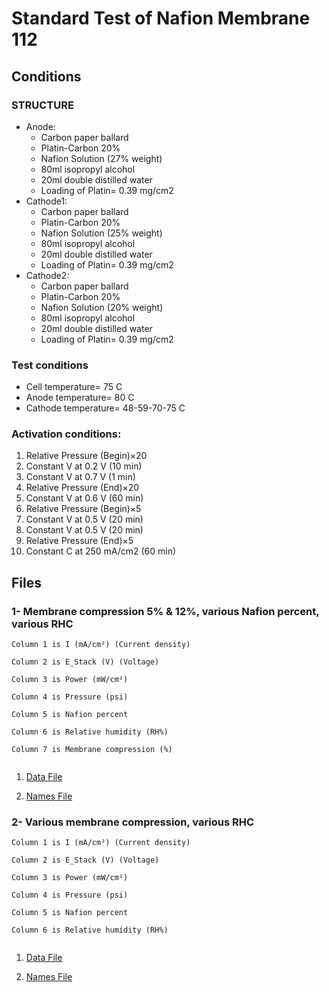 # Standard Test of Nafion Membrane 112

## Conditions

### STRUCTURE
- Anode: 
	- Carbon paper ballard
	- Platin-Carbon 20% 
	- Nafion Solution (27% weight)
	- 80ml isopropyl alcohol
	- 20ml double distilled water 
	- Loading of Platin= 0.39 mg/cm2
- Cathode1: 
	- Carbon paper ballard
	- Platin-Carbon 20%
	- Nafion Solution (25% weight)
	- 80ml isopropyl alcohol
	- 20ml double distilled water
	- Loading of Platin= 0.39 mg/cm2
- Cathode2:
	- Carbon paper ballard
	- Platin-Carbon 20%
	- Nafion Solution (20% weight)
	- 80ml isopropyl alcohol
	- 20ml double distilled water 
	- Loading of Platin= 0.39 mg/cm2

### Test conditions
- Cell temperature= 75 C
- Anode temperature= 80 C
- Cathode temperature= 48-59-70-75 C

### Activation conditions:
1. Relative Pressure (Begin)×20
2. Constant V at 0.2 V (10 min)
3. Constant V at 0.7 V (1 min)
4. Relative Pressure (End)×20
5. Constant V at 0.6 V (60 min)
6. Relative Pressure (Begin)×5
7. Constant V at 0.5 V (20 min)
8. Constant V at 0.5 V (20 min)
9. Relative Pressure (End)×5
10. Constant C at 250 mA/cm2 (60 min)

## Files

### 1- Membrane compression 5% & 12%, various Nafion percent, various RHC			

```
Column 1 is I (mA/cm²) (Current density)

Column 2 is E_Stack (V) (Voltage)

Column 3 is Power (mW/cm²)

Column 4 is Pressure (psi) 

Column 5 is Nafion percent

Column 6 is Relative humidity (RH%)

Column 7 is Membrane compression (%)


```			
	

1. [Data File](1.csv)		

2. [Names File](1.names)


### 2- Various membrane compression, various RHC


```
Column 1 is I (mA/cm²) (Current density)

Column 2 is E_Stack (V) (Voltage)

Column 3 is Power (mW/cm²)

Column 4 is Pressure (psi) 

Column 5 is Nafion percent

Column 6 is Relative humidity (RH%) 


```

1. [Data File](2.csv)		

2. [Names File](2.names)
